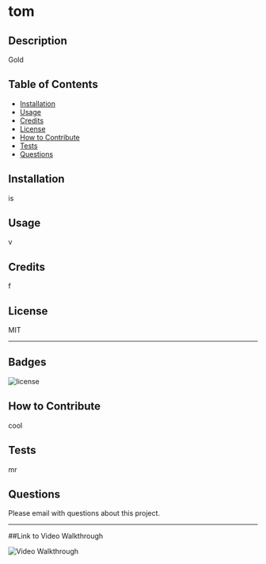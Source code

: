 # tom

  ## Description
  
  Gold

  ## Table of Contents
  
  - [Installation](#installation)
  - [Usage](#usage)
  - [Credits](#credits)
  - [License](#license)
  - [How to Contribute](#how_to_contribute)
  - [Tests](#tests)
  - [Questions](#questions)
  
  ## Installation
  
  is 
  
  ## Usage

  v
  
  ## Credits
  
  f

  ## License
  
  MIT

  ---
  
  
  ## Badges
  
  ![license](https://img.shields.io/badge/license-MIT-blue)
  
  ## How to Contribute

  cool
  
  ## Tests

  mr 

  ## Questions

  Please email <man> with questions about this project.

  ---

  ##Link to Video Walkthrough
  
  ![Video Walkthrough](https://img.shields.io/badge/license-MIT-blue)
